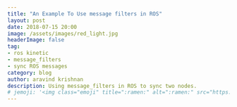 ```yaml
---
title: "An Example To Use message filters in ROS"
layout: post
date: 2018-07-15 20:00
image: /assets/images/red_light.jpg
headerImage: false
tag:
- ros kinetic
- message_filters
- sync ROS messages
category: blog
author: aravind krishnan
description: Using message_filters in ROS to sync two nodes.
# jemoji: '<img class="emoji" title=":ramen:" alt=":ramen:" src="https://assets.github.com/images/icons/emoji/unicode/1f35c.png" height="20" width="20" align="absmiddle">'
---
```

